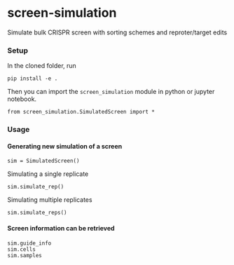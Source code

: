 # screen-simulation
Simulate bulk CRISPR screen with sorting schemes and reproter/target edits

### Setup  
In the cloned folder, run  
```
pip install -e .
```

Then you can import the `screen_simulation` module in python or jupyter notebook.  
```
from screen_simulation.SimulatedScreen import *  
```

### Usage
#### Generating new simulation of a screen  
```
sim = SimulatedScreen()
```

Simulating a single replicate  
```
sim.simulate_rep()
```

Simulating multiple replicates  
```
sim.simulate_reps()
```

#### Screen information can be retrieved
```
sim.guide_info
sim.cells
sim.samples
```
